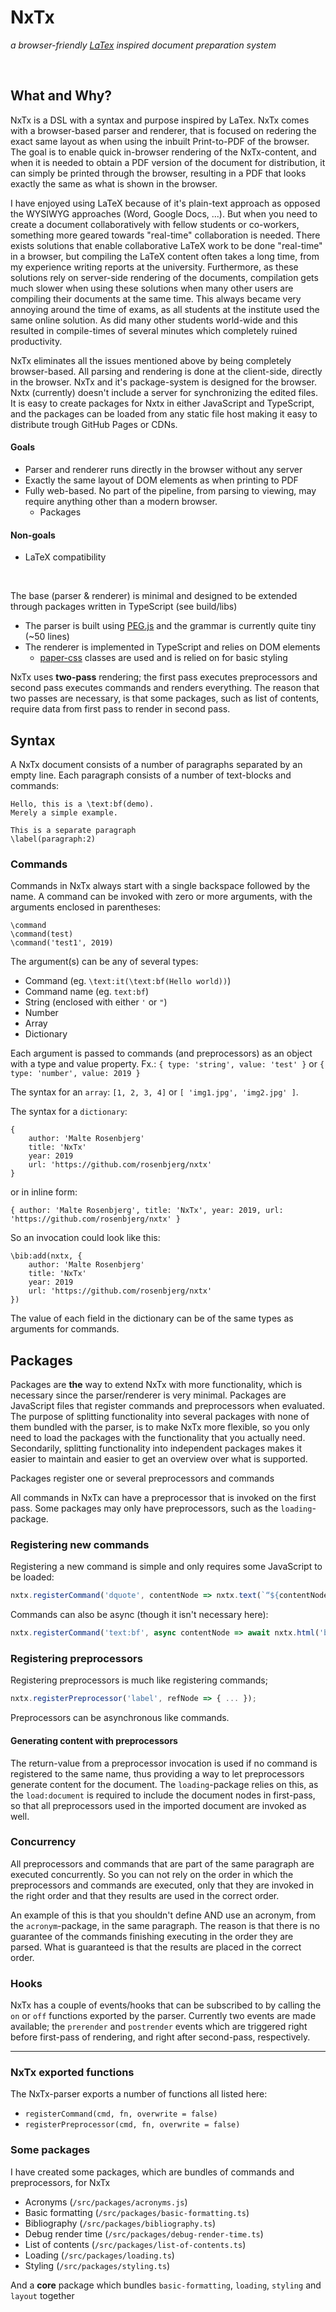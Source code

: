 # NxTx
_a browser-friendly [LaTex](https://www.latex-project.org/) inspired document preparation system_

<br/>

## What and Why?
NxTx is a DSL with a syntax and purpose inspired by LaTex. NxTx comes with a browser-based parser and renderer, that is focused on redering the exact same layout as when using the inbuilt Print-to-PDF of the browser. The goal is to enable quick in-browser rendering of the NxTx-content, and when it is needed to obtain a PDF version of the document for distribution, it can simply be printed through the browser, resulting in a PDF that looks exactly the same as what is shown in the browser.

I have enjoyed using LaTeX because of it's plain-text approach as opposed the WYSIWYG approaches (Word, Google Docs, ...).
But when you need to create a document collaboratively with fellow students or co-workers, something more geared towards "real-time" collaboration is needed. 
There exists solutions that enable collaborative LaTeX work to be done "real-time" in a browser, but compiling the LaTeX content often takes a long time, from my experience writing reports at the university. Furthermore, as these solutions rely on server-side rendering of the documents, compilation gets much slower when using these solutions when many other users are compiling their documents at the same time. This always became very annoying around the time of exams, as all students at the institute used the same online solution. As did many other students world-wide and this resulted in compile-times of several minutes which completely ruined productivity. 

NxTx eliminates all the issues mentioned above by being completely browser-based. 
All parsing and rendering is done at the client-side, directly in the browser. 
NxTx and it's package-system is designed for the browser. 
Nxtx (currently) doesn't include a server for synchronizing the edited files. 
It is easy to create packages for Nxtx in either JavaScript and TypeScript, and the packages can be loaded from any static file host making it easy to distribute trough GitHub Pages or CDNs.

#### Goals
- Parser and renderer runs directly in the browser without any server
- Exactly the same layout of DOM elements as when printing to PDF
- Fully web-based. No part of the pipeline, from parsing to viewing, may require anything other than a modern browser.
    - Packages

#### Non-goals
- LaTeX compatibility

<br/>

The base (parser & renderer) is minimal and designed to be extended through packages written in TypeScript (see build/libs)

- The parser is built using [PEG.js](https://github.com/pegjs/pegjs) and the grammar is currently quite tiny (~50 lines)
- The renderer is implemented in TypeScript and relies on DOM elements
  - [paper-css](https://github.com/cognitom/paper-css) classes are used and is relied on for basic styling
  
  

NxTx uses __two-pass__ rendering; the first pass executes preprocessors and 
second pass executes commands and renders everything. The reason that two passes are necessary, 
is that some packages, such as list of contents, require data from first pass to render in second pass.
  
  
## Syntax
A NxTx document consists of a number of paragraphs separated by an empty line. 
Each paragraph consists of a number of text-blocks and commands:
```
Hello, this is a \text:bf(demo). 
Merely a simple example.

This is a separate paragraph
\label(paragraph:2)
```

### Commands
Commands in NxTx always start with a single backspace followed by the name. 
A command can be invoked with zero or more arguments, with the arguments enclosed in parentheses:

```
\command
\command(test)
\command('test1', 2019)
```
The argument(s) can be any of several types:
- Command (eg. `\text:it(\text:bf(Hello world))`)
- Command name (eg. `text:bf`)
- String (enclosed with either `'` or `"`)
- Number
- Array
- Dictionary

Each argument is passed to commands (and preprocessors) as an object with a type and value property.
Fx.: `{ type: 'string', value: 'test' }` or `{ type: 'number', value: 2019 }` 

The syntax for an `array`:
`[1, 2, 3, 4]` or `[ 'img1.jpg', 'img2.jpg' ]`.


The syntax for a `dictionary`:
```
{
    author: 'Malte Rosenbjerg'
    title: 'NxTx'
    year: 2019
    url: 'https://github.com/rosenbjerg/nxtx'
}
```
or in inline form:

`{ author: 'Malte Rosenbjerg', title: 'NxTx', year: 2019, url: 'https://github.com/rosenbjerg/nxtx' }`

So an invocation could look like this: 
```
\bib:add(nxtx, {
    author: 'Malte Rosenbjerg'
    title: 'NxTx'
    year: 2019
    url: 'https://github.com/rosenbjerg/nxtx'
})
```
The value of each field in the dictionary can be of the same types as arguments for commands.

## Packages
Packages are __the__ way to extend NxTx with more functionality, which is necessary since the parser/renderer is very minimal.
Packages are JavaScript files that register commands and preprocessors when evaluated.
The purpose of splitting functionality into several packages with none of them bundled with the parser, 
is to make NxTx more flexible, so you only need to load the packages with the functionality that you actually need.
Secondarily, splitting functionality into independent packages makes it easier to maintain and easier to get an overview over what is supported.

Packages register one or several preprocessors and commands

All commands in NxTx can have a preprocessor that is invoked on the first pass.
Some packages may only have preprocessors, such as the `loading`-package.


### Registering new commands
Registering a new command is simple and only requires some JavaScript to be loaded:
```javascript
nxtx.registerCommand('dquote', contentNode => nxtx.text(`“${contentNode.value}”`));
```

Commands can also be async (though it isn't necessary here):
```javascript
nxtx.registerCommand('text:bf', async contentNode => await nxtx.html('b', null, contentNode.value));
```

### Registering preprocessors
Registering preprocessors is much like registering commands; 
```javascript
nxtx.registerPreprocessor('label', refNode => { ... });
```
Preprocessors can be asynchronous like commands.


#### Generating content with preprocessors
The return-value from a preprocessor invocation is used if no command is registered to the same name, 
thus providing a way to let preprocessors generate content for the document. 
The `loading`-package relies on this, as the `load:document` is required to include the document nodes in first-pass, 
so that all preprocessors used in the imported document are invoked as well.


### Concurrency
All preprocessors and commands that are part of the same paragraph are executed concurrently.
So you can not rely on the order in which the preprocessors and commands are executed, 
only that they are invoked in the right order and that they results are used in the correct order.

An example of this is that you shouldn't define AND use an acronym, from the `acronym`-package, in the same paragraph. 
The reason is that there is no guarantee of the commands finishing executing in the order they are parsed.
What is guaranteed is that the results are placed in the correct order.


### Hooks
NxTx has a couple of events/hooks that can be subscribed to by calling the `on` or `off` functions exported by the parser.
Currently two events are made available; the `prerender` and `postrender` events which are triggered right before first-pass of rendering, and right after second-pass, respectively.

___
### NxTx exported functions
The NxTx-parser exports a number of functions all listed here:
- `registerCommand(cmd, fn, overwrite = false)`
- `registerPreprocessor(cmd, fn, overwrite = false)`


### Some packages
I have created some packages, which are bundles of commands and preprocessors, for NxTx
- Acronyms (`/src/packages/acronyms.js`)
- Basic formatting (`/src/packages/basic-formatting.ts`)
- Bibliography (`/src/packages/bibliography.ts`)
- Debug render time (`/src/packages/debug-render-time.ts`)
- List of contents (`/src/packages/list-of-contents.ts`)
- Loading (`/src/packages/loading.ts`)
- Styling (`/src/packages/styling.ts`)

And a __core__ package which bundles `basic-formatting`, `loading`, `styling` and `layout` together
